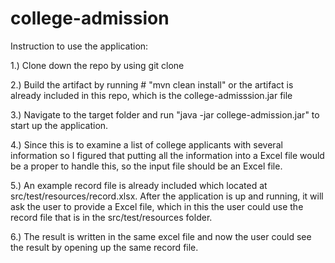 # college-admission

Instruction to use the application:

1.) Clone down the repo by using git clone


2.) Build the artifact by running # "mvn clean install" or the artifact is already included in this repo, which is the college-admisssion.jar file


3.) Navigate to the target folder and run "java -jar college-admission.jar" to start up the application.


4.) Since this is to examine a list of college applicants with several information so I figured that putting all the information into
a Excel file would be a proper to handle this, so the input file should be an Excel file.


5.) An example record file is already included which located at src/test/resources/record.xlsx. After the application is up and running, it will ask the user to provide a Excel file, which in this the user could use the record file that is in the src/test/resources folder.


6.) The result is written in the same excel file and now the user could see the result by opening up the same record file.
